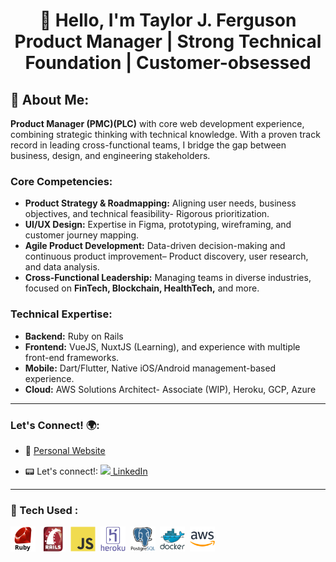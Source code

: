 
  
<h1 align="center">
  👋 Hello, I'm Taylor J. Ferguson<br> 
  Product Manager | Strong Technical Foundation | Customer-obsessed
</h1>


## 🌄 About Me:

 **Product Manager (PMC)(PLC)** with core web development experience, combining strategic thinking with technical knowledge. With a proven track record in leading cross-functional teams, I bridge the gap between business, design, and engineering stakeholders. 

### Core Competencies:
- **Product Strategy & Roadmapping:** Aligning user needs, business objectives, and technical feasibility- Rigorous prioritization. 
- **UI/UX Design:** Expertise in Figma, prototyping, wireframing, and customer journey mapping.
- **Agile Product Development:** Data-driven decision-making and continuous product improvement– Product discovery, user research, and data analysis.
- **Cross-Functional Leadership:** Managing teams in diverse industries, focused on **FinTech, Blockchain, HealthTech,** and more.

### Technical Expertise:
- **Backend:** Ruby on Rails
- **Frontend:** VueJS, NuxtJS (Learning), and experience with multiple front-end frameworks.
- **Mobile:** Dart/Flutter, Native iOS/Android management-based experience.
- **Cloud:** AWS Solutions Architect- Associate (WIP), Heroku, GCP, Azure


---


### Let's Connect! 🌍:



- :ship: [Personal Website](https://www.taylorferguson.xyz/) 

- :pager: Let's connect!: [![](https://i.sstatic.net/gVE0j.png) LinkedIn](https://www.linkedin.com/in/taylor-ferguson-57826660/)




---

### :musical_score: Tech Used :

<div>
  
   <img src="https://github.com/devicons/devicon/blob/master/icons/ruby/ruby-original-wordmark.svg" title="Ruby" alt="Ruby" width="40" height="40"/>&nbsp;
  <img src="https://github.com/devicons/devicon/blob/master/icons/rails/rails-original-wordmark.svg" title="Rails" alt="Rails" width="40" height="40"/>&nbsp;
  <img src="https://github.com/devicons/devicon/blob/master/icons/javascript/javascript-original.svg" title="JavaScript" alt="JavaScript" width="40" height="40"/>&nbsp;
  <img src="https://github.com/devicons/devicon/blob/master/icons/heroku/heroku-original-wordmark.svg" title="Heroku" alt="Heroku" width="40" height="40"/>&nbsp;
  <img src="https://github.com/devicons/devicon/blob/master/icons/postgresql/postgresql-original-wordmark.svg" title="PostgreSQL" alt="PostgreSQL" width="40" height="40"/>&nbsp;
    <img src="https://github.com/devicons/devicon/blob/master/icons/docker/docker-original-wordmark.svg" title="docker" alt="docker" width="40" height="40"/>&nbsp;
    <img src="https://github.com/devicons/devicon/blob/master/icons/amazonwebservices/amazonwebservices-original-wordmark.svg" title="amazonwebservices" alt="amazonwebservices" width="40" height="40"/>&nbsp;
</div>


